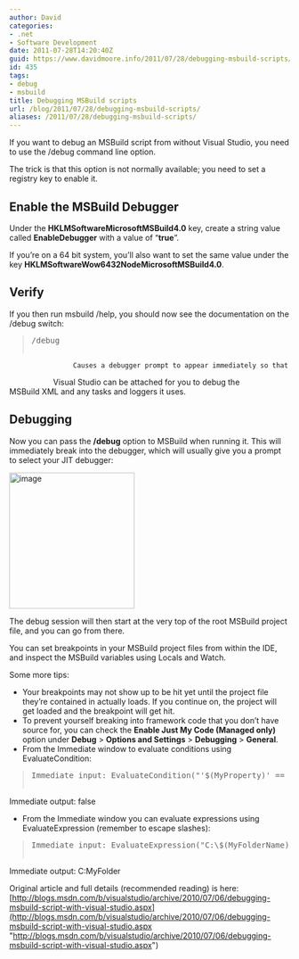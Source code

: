 ```yaml
---
author: David
categories:
- .net
- Software Development
date: 2011-07-28T14:20:40Z
guid: https://www.davidmoore.info/2011/07/28/debugging-msbuild-scripts/
id: 435
tags:
- debug
- msbuild
title: Debugging MSBuild scripts
url: /blog/2011/07/28/debugging-msbuild-scripts/
aliases: /2011/07/28/debugging-msbuild-scripts/
---
```


If you want to debug an MSBuild script from without Visual Studio, you need to use the /debug command line option.

The trick is that this option is not normally available; you need to set a registry key to enable it.

## Enable the MSBuild Debugger

Under the **HKLMSoftwareMicrosoftMSBuild4.0** key, create a string value called **EnableDebugger** with a value of “**true**”.

If you’re on a 64 bit system, you’ll also want to set the same value under the key **HKLMSoftwareWow6432NodeMicrosoftMSBuild4.0**.

## Verify

If you then run msbuild /help, you should now see the documentation on the /debug switch:

> <pre>/debug
                    Causes a debugger prompt to appear immediately so that
                    Visual Studio can be attached for you to debug the
                    MSBuild XML and any tasks and loggers it uses.</pre>

## Debugging

Now you can pass the **/debug** option to MSBuild when running it. This will immediately break into the debugger, which will usually give you a prompt to select your JIT debugger:

[<img style="background-image: none; padding-left: 0px; padding-right: 0px; display: inline; padding-top: 0px; border-width: 0px;" title="image" src="/wp-content/uploads/2011/07/image_thumb1.png" border="0" alt="image" width="225" height="244" />](/wp-content/uploads/2011/07/image1.png)

The debug session will then start at the very top of the root MSBuild project file, and you can go from there.

You can set breakpoints in your MSBuild project files from within the IDE, and inspect the MSBuild variables using Locals and Watch.

Some more tips:

  * Your breakpoints may not show up to be hit yet until the project file they’re contained in actually loads. If you continue on, the project will get loaded and the breakpoint will get hit.
  * To prevent yourself breaking into framework code that you don’t have source for, you can check the **Enable Just My Code (Managed only)** option under **Debug** > **Options and Settings** > **Debugging** > **General**.
  * From the Immediate window to evaluate conditions using EvaluateCondition:

> <pre>Immediate input: EvaluateCondition("'$(MyProperty)' == ''")
Immediate output: false</pre>

  * From the Immediate window you can evaluate expressions using EvaluateExpression (remember to escape slashes):

> <pre>Immediate input: EvaluateExpression("C:\$(MyFolderName)")
Immediate output: C:MyFolder</pre>

Original article and full details (recommended reading) is here: [http://blogs.msdn.com/b/visualstudio/archive/2010/07/06/debugging-msbuild-script-with-visual-studio.aspx](http://blogs.msdn.com/b/visualstudio/archive/2010/07/06/debugging-msbuild-script-with-visual-studio.aspx "http://blogs.msdn.com/b/visualstudio/archive/2010/07/06/debugging-msbuild-script-with-visual-studio.aspx")